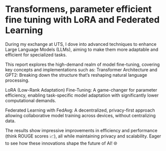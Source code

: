 # Transformens, parameter efficient fine tuning with LoRA and Federated Learning
During my exchange at UTS, I dove into advanced techniques to enhance Large Language Models (LLMs), aiming to make them more adaptable and efficient for specialized tasks.

This report explores the high-demand realm of model fine-tuning, covering key concepts and implementations such as:
Transformer Architecture and GPT2: Breaking down the structure that’s reshaping natural language processing.

LoRA (Low-Rank Adaptation) Fine-Tuning: A game-changer for parameter efficiency, enabling task-specific model adaptation with significantly lower computational demands.

Federated Learning with FedAvg: A decentralized, privacy-first approach allowing collaborative model training across devices, without centralizing data.

The results show impressive improvements in efficiency and performance (think ROUGE scores 📈), all while maintaining privacy and scalability. Eager to see how these innovations shape the future of AI! 🌐
